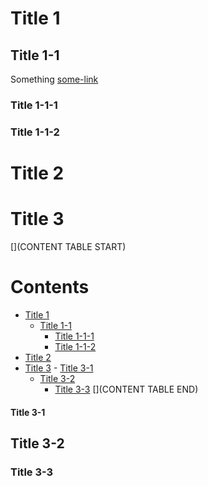 # Title 1

## Title 1-1

Something
[some-link](some-where)

### Title 1-1-1

### Title 1-1-2

# Title 2

# Title 3

[](CONTENT TABLE START)
# Contents
- [Title 1](#title-1)
  - [Title 1-1](#title-1-1)
    - [Title 1-1-1](#title-1-1-1)
    - [Title 1-1-2](#title-1-1-2)
- [Title 2](#title-2)
- [Title 3](#title-3)
      - [Title 3-1](#title-3-1)
  - [Title 3-2](#title-3-2)
    - [Title 3-3](#title-3-3)
[](CONTENT TABLE END)


#### Title 3-1

## Title 3-2

### Title 3-3